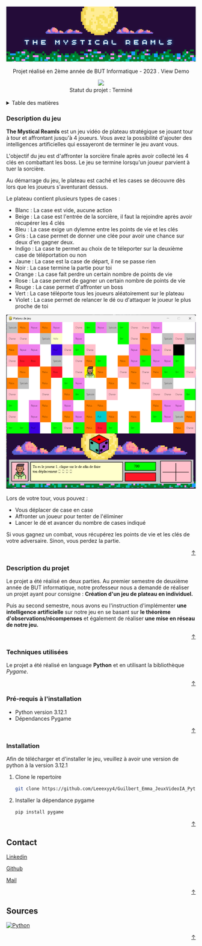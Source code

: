 <!-- INTRODUCTION -->
<br />
<div align="center">
  <img src="https://github.com/Leeexyy4/Guilbert_Emma_JeuxVideoIA_Python/blob/main/assets/readme/img/Img_Introduction.png" alt="Logo" width="*" height="*">

  <p align="center">
    Projet réalisé en 2ème année de BUT Informatique - 2023     
    .
    <a src="url source">View Demo</a>
  </p>
  

  <img src="https://contrib.rocks/image?repo=Leeexyy4/Guilbert_Emma_JeuxVideoIA_Python" />
  
  </br>
  Statut du projet : Terminé
  </br>
  </br>
</div>



<!-- TABLE DES MATIERES -->
<details>
  <summary>Table des matières</summary>
  <ol>
    <li><strong>Description</strong>
      <ul>
        <li><a href="#description-du-jeu">Description du jeu</a></li>
        <li><a href="#description-du-projet">Description du projet</a></li>
      </ul>
    </li>
    <li><strong>Installation</strong>
      <ul>
        <li><a href="#techniques-utilisées">Techniques utilisées</a></li>
        <li><a href="#pré-requis-à-linstallation">Pré-requis à l'installation</a></li>
        <li><a href="#installation">Installation du projet</a></li>
      </ul>
    </li>
    <li><strong>En savoir plus</strong>
      <ul>
        <li><a href="#contact">Contact</a></li>
        <li><a href="#sources">Sources</a></li>
      </ul>
    </li>
  </ol>
</details>

<!-- Description du jeu -->
### Description du jeu
<!-- Le scénario -->
**The Mystical Reamls** est un jeu vidéo de plateau stratégique se jouant tour à tour et affrontant jusqu'à 4 joueurs. Vous avez la possibilité d'ajouter des intelligences artificielles qui essayeront de terminer le jeu avant vous.

<!-- L'objectif -->
L'objectif du jeu est d'affronter la sorcière finale après avoir collecté les 4 clés en combattant les boss. Le jeu se termine lorsqu'un joueur parvient à tuer la sorcière.

<!-- Plateau -->
Au démarrage du jeu, le plateau est caché et les cases se découvre dès lors que les joueurs s'aventurant dessus. 

Le plateau contient plusieurs types de cases :
* Blanc : La case est vide, aucune action
* Beige : La case est l'entrée de la sorcière, il faut la rejoindre après avoir récupérer les 4 clés
* Bleu : La case exige un dylemne entre les points de vie et les clés
* Gris : La case permet de donner une clée pour avoir une chance sur deux d'en gagner deux.
* Indigo : La case te permet au choix de te téleporter sur la deuxième case de téléportation ou non
* Jaune : La case est la case de départ, il ne se passe rien
* Noir : La case termine la partie pour toi
* Orange : La case fait perdre un certain nombre de points de vie
* Rose : La case permet de gagner un certain nombre de points de vie
* Rouge : La case permet d'affronter un boss
* Vert : La case téléporte tous les joueurs aléatoirement sur le plateau
* Violet : La case permet de relancer le dé ou d'attaquer le joueur le plus proche de toi

<img src="https://github.com/Leeexyy4/Guilbert_Emma_JeuxVideoIA_Python/blob/main/assets/readme/img/Img_Plateau.png" alt="Logo" width="*" height="*"/></br>


<!-- Actions possibles -->
Lors de votre tour, vous pouvez :
* Vous déplacer de case en case
* Affronter un joueur pour tenter de l'éliminer
* Lancer le dé et avancer du nombre de cases indiqué

Si vous gagnez un combat, vous récupérez les points de vie et les clés de votre adversaire. Sinon, vous perdez la partie.

<p align="right"><a href="#readme-top">&#8593</a></p>

<!-- Description du projet -->
### Description du projet

Le projet a été réalisé en deux parties. Au premier semestre de deuxième année de BUT informatique, notre professeur nous a demandé de réaliser un projet ayant pour consigne : **Création d'un jeu de plateau en individuel.**

Puis au second semestre, nous avons eu l'instruction d'implémenter **une intelligence artificielle** sur notre jeu en se basant sur **le théorème d'observations/récompenses** et également de réaliser **une mise en réseau de notre jeu.**

<p align="right"><a href="#readme-top">&#8593</a></p>

### Techniques utilisées

Le projet a été réalisé en language **Python** et en utilisant la bibliothèque *Pygame*.

<p align="right"><a href="#readme-top">&#8593</a></p>

### Pré-requis à l'installation

- Python version 3.12.1
- Dépendances Pygame

<p align="right"><a href="#readme-top">&#8593</a></p>

### Installation

Afin de télécharger et d'installer le jeu, veuillez à avoir une version de python à la version 3.12.1

1. Clone le repertoire
   ```sh
   git clone https://github.com/Leeexyy4/Guilbert_Emma_JeuxVideoIA_Python.git
   ```
2. Installer la dépendance pygame
   ```sh
   pip install pygame
   ```

<p align="right"><a href="#readme-top">&#8593</a></p>


<!-- CONTACT -->
## Contact

[Linkedin](https://www.linkedin.com/in/emma-guilbert-29567b265/)

[Github](https://github.com/Leeexyy4/Guilbert_Emma_JeuxVideoIA_Python) 

[Mail](emmaguilbert4@gmail.com)

<p align="right"><a href="#readme-top">&#8593</a></p>


<!-- SOURCES -->
## Sources

<a href="https://www.python.org/downloads/">
    <img src="https://simpleicons.org/icons/python.svg" alt="Python" style="width:30px; height:30px;">
</a>


<p align="right"><a href="#readme-top">&#8593</a></p>
